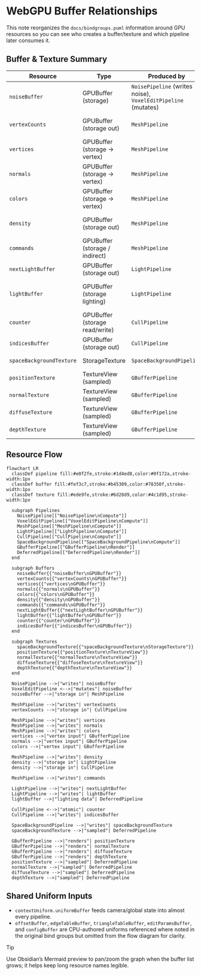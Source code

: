 # WebGPU Buffer Relationships

This note reorganizes the `docs/bindgroups.puml` information around GPU resources so you can see who creates a buffer/texture and which pipeline later consumes it.

## Buffer & Texture Summary

| Resource | Type | Produced by | Consumed by | Notes |
| --- | --- | --- | --- | --- |
| `noiseBuffer` | GPUBuffer (storage) | `NoisePipeline` (writes noise), `VoxelEditPipeline` (mutates) | `MeshPipeline` | Central noise field shared between generation and editing.
| `vertexCounts` | GPUBuffer (storage out) | `MeshPipeline` | `CullPipeline` | Per-chunk vertex counts for indirect draw prep.
| `vertices` | GPUBuffer (storage → vertex) | `MeshPipeline` | `GBufferPipeline` | Promoted to vertex input during block G-buffer pass.
| `normals` | GPUBuffer (storage → vertex) | `MeshPipeline` | `GBufferPipeline` | Used as vertex attribute in G-buffer.
| `colors` | GPUBuffer (storage → vertex) | `MeshPipeline` | `GBufferPipeline` | Provides per-vertex color data.
| `density` | GPUBuffer (storage out) | `MeshPipeline` | `LightPipeline`, `CullPipeline` | Acts as voxel occupancy/lighting source data.
| `commands` | GPUBuffer (storage / indirect) | `MeshPipeline` | (Indirect draw encoder, not shown) | Packed indirect draw commands.
| `nextLightBuffer` | GPUBuffer (storage out) | `LightPipeline` | (Next lighting pass, not shown) | Holds frontier nodes for flood-fill.
| `lightBuffer` | GPUBuffer (storage lighting) | `LightPipeline` | `DeferredPipeline` | Double-buffered lighting results exposed via `light.getLightBuffer()`.
| `counter` | GPUBuffer (storage read/write) | `CullPipeline` | `CullPipeline` | Atomic counter used inside the cull pass.
| `indicesBuffer` | GPUBuffer (storage out) | `CullPipeline` | (Indexed draw, not shown) | Generated index list post-cull.
| `spaceBackgroundTexture` | StorageTexture | `SpaceBackgroundPipeline` | `DeferredPipeline` | Background skybox/light probe.
| `positionTexture` | TextureView (sampled) | `GBufferPipeline` | `DeferredPipeline` | G-buffer position target.
| `normalTexture` | TextureView (sampled) | `GBufferPipeline` | `DeferredPipeline` | G-buffer normal target.
| `diffuseTexture` | TextureView (sampled) | `GBufferPipeline` | `DeferredPipeline` | G-buffer albedo target.
| `depthTexture` | TextureView (sampled) | `GBufferPipeline` | `DeferredPipeline` | Captured depth for lighting/compositing.

## Resource Flow

```mermaid
flowchart LR
  classDef pipeline fill:#e0f2fe,stroke:#1d4ed8,color:#0f172a,stroke-width:1px
  classDef buffer fill:#fef3c7,stroke:#b45309,color:#78350f,stroke-width:1px
  classDef texture fill:#ede9fe,stroke:#6d28d9,color:#4c1d95,stroke-width:1px

  subgraph Pipelines
    NoisePipeline[["NoisePipeline\nCompute"]]
    VoxelEditPipeline[["VoxelEditPipeline\nCompute"]]
    MeshPipeline[["MeshPipeline\nCompute"]]
    LightPipeline[["LightPipeline\nCompute"]]
    CullPipeline[["CullPipeline\nCompute"]]
    SpaceBackgroundPipeline[["SpaceBackgroundPipeline\nCompute"]]
    GBufferPipeline[["GBufferPipeline\nRender"]]
    DeferredPipeline[["DeferredPipeline\nRender"]]
  end

  subgraph Buffers
    noiseBuffer{{"noiseBuffer\nGPUBuffer"}}
    vertexCounts{{"vertexCounts\nGPUBuffer"}}
    vertices{{"vertices\nGPUBuffer"}}
    normals{{"normals\nGPUBuffer"}}
    colors{{"colors\nGPUBuffer"}}
    density{{"density\nGPUBuffer"}}
    commands{{"commands\nGPUBuffer"}}
    nextLightBuffer{{"nextLightBuffer\nGPUBuffer"}}
    lightBuffer{{"lightBuffer\nGPUBuffer"}}
    counter{{"counter\nGPUBuffer"}}
    indicesBuffer{{"indicesBuffer\nGPUBuffer"}}
  end

  subgraph Textures
    spaceBackgroundTexture{{"spaceBackgroundTexture\nStorageTexture"}}
    positionTexture{{"positionTexture\nTextureView"}}
    normalTexture{{"normalTexture\nTextureView"}}
    diffuseTexture{{"diffuseTexture\nTextureView"}}
    depthTexture{{"depthTexture\nTextureView"}}
  end

  NoisePipeline -->|"writes"| noiseBuffer
  VoxelEditPipeline <-->|"mutates"| noiseBuffer
  noiseBuffer -->|"storage in"| MeshPipeline

  MeshPipeline -->|"writes"| vertexCounts
  vertexCounts -->|"storage in"| CullPipeline

  MeshPipeline -->|"writes"| vertices
  MeshPipeline -->|"writes"| normals
  MeshPipeline -->|"writes"| colors
  vertices -->|"vertex input"| GBufferPipeline
  normals -->|"vertex input"| GBufferPipeline
  colors -->|"vertex input"| GBufferPipeline

  MeshPipeline -->|"writes"| density
  density -->|"storage in"| LightPipeline
  density -->|"storage in"| CullPipeline

  MeshPipeline -->|"writes"| commands

  LightPipeline -->|"writes"| nextLightBuffer
  LightPipeline -->|"writes"| lightBuffer
  lightBuffer -->|"lighting data"| DeferredPipeline

  CullPipeline <-->|"atomic"| counter
  CullPipeline -->|"writes"| indicesBuffer

  SpaceBackgroundPipeline -->|"writes"| spaceBackgroundTexture
  spaceBackgroundTexture -->|"sampled"| DeferredPipeline

  GBufferPipeline -->|"renders"| positionTexture
  GBufferPipeline -->|"renders"| normalTexture
  GBufferPipeline -->|"renders"| diffuseTexture
  GBufferPipeline -->|"renders"| depthTexture
  positionTexture -->|"sampled"| DeferredPipeline
  normalTexture -->|"sampled"| DeferredPipeline
  diffuseTexture -->|"sampled"| DeferredPipeline
  depthTexture -->|"sampled"| DeferredPipeline
```

## Shared Uniform Inputs

- `contextUniform.uniformBuffer` feeds camera/global state into almost every pipeline.
- `offsetBuffer`, `edgeTableBuffer`, `triangleTableBuffer`, `editParamsBuffer`, and `configBuffer` are CPU-authored uniforms referenced where noted in the original bind groups but omitted from the flow diagram for clarity.

> [!tip]
> Use Obsidian’s Mermaid preview to pan/zoom the graph when the buffer list grows; it helps keep long resource names legible.
